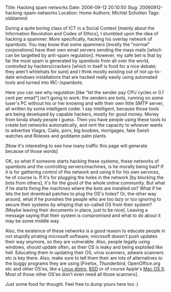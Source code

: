 Title: Hacking spam networks
Date: 2006-09-12 20:10:50
Slug: 20060912-hacking-spam-networks
Location: Home
Authors: Michiel Scholten
Tags: olddammit

<p>During a quite boring class of ICT in a Social Context [mainly about the Information Revolution and Codes of Ethics], I stumbled upon the idea of hacking a spammer. More specifically, hacking his overlay network of spambots. You may know that some spammers [mostly the "normal" corporations] have their own email servers sending the mass mails [which can be targetted by anti-spam regulation]. However, my safe bet is that by far the most spam is generated by spambots from all over the world, controlled by hackers/crackers [which in itself is food for a nice debate; they aren't whitehats for sure] and I think mostly existing out of not up-to-date windows installations that are hacked really easily using automated tools and turned into IRC-/spambots.</p>

<p>Here you can see why regulation [like "let the sender pay CPU cycles or 0.1 cent per email"] isn't going to work: the senders are bots, running on some luser's PC without his or her knowing and with their own little SMTP server, all written by some intelligent coder. I say intelligent, because those tools are being developed by capable hackers, mostly for good money. Money from kinda shady people I guess. Then you have people using these tools to create bot networks automatically, and rent the capacity to whoever wants to advertise Viagra, Cialis, porn, big boobies, mortgages, fake Swish watches and Rolexes and goddamn palm plants.</p>

<p>[Now it's interesting to see how many traffic this page will generate because of those words]</p>

<p>OK, so what if someone starts hacking these systems, these networks of spambots and the controlling servers/machines, is he morally being bad? If it is for gathering control of the network and using it for his own services, he of course is. If it's for plugging the holes in the network [by blocking the bots from others], it's for the good of the whole online community. But what if he starts fixing the machines where the bots are installed on? What if he lets the bot download patches to plug the OS's holes? Or, the other way around, what if he punishes the people who are too lazy or too ignoring to secure their systems by whiping that so-called OS from their system? [Maybe leaving their documents in place, just to be nice]. Leaving a message saying that their system is compromised and what to do about it may be some middle way.</p>

<p>Also, the existence of these networks is a good reason to educate people in not stupidly pirating microsoft software; microsoft doesn't push updates their way anymore, so they are vulnerable. Also, people legally using windows, should update often, as their OS is leaky and being exploited like hell. Educating them in updating their OS, virus scanners, adware scanners etc is key there. Also, make sure to tell them their are lots of alternatives to the buggy programs they are using [Firefox, Thunderbird, OpenOffice.org etc and other OS'es, like a <a href="http://debian.org/">Linux distro</a>, <a href="http://freebsd.org/">BSD</a> or of course Apple's <a href="http://www.apple.com/macosx/">Mac OS X</a>. Most of those other OS'es don't even need all those scanners].

<p>Just some food for thought. Feel free to dump yours here too :)</p>